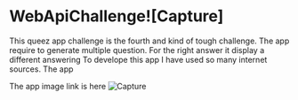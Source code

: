 # WebApiChallenge![Capture]

This queez app challenge is the fourth and kind of tough challenge.
The app require to generate multiple question. For the right answer it display a different answering 
To develope this app I have used so many internet sources.
The app 




The app image link is here
![Capture](https://user-images.githubusercontent.com/90818220/141703952-2c82026d-df11-41a6-bfcf-0ba49fbb1311.JPG)
